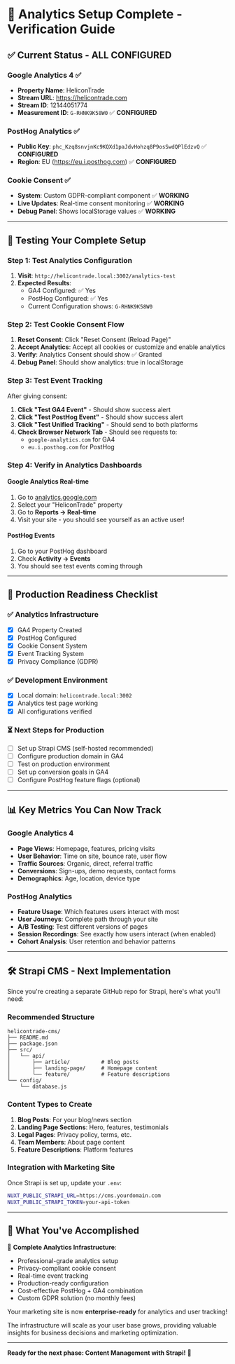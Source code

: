 # 🎉 Analytics Setup Complete - Verification Guide

## ✅ **Current Status - ALL CONFIGURED**

### **Google Analytics 4** ✅
- **Property Name**: HeliconTrade  
- **Stream URL**: https://helicontrade.com
- **Stream ID**: 12144051774
- **Measurement ID**: `G-RHNK9K58W0` ✅ **CONFIGURED**

### **PostHog Analytics** ✅  
- **Public Key**: `phc_Kzq8snvjnKc9KQXd1paJdvHohzq8P9osSwdQPlEdzvQ` ✅ **CONFIGURED**
- **Region**: EU (https://eu.i.posthog.com) ✅ **CONFIGURED**

### **Cookie Consent** ✅
- **System**: Custom GDPR-compliant component ✅ **WORKING**
- **Live Updates**: Real-time consent monitoring ✅ **WORKING**
- **Debug Panel**: Shows localStorage values ✅ **WORKING**

---

## 🧪 **Testing Your Complete Setup**

### **Step 1: Test Analytics Configuration**
1. **Visit**: `http://helicontrade.local:3002/analytics-test`
2. **Expected Results**:
   - GA4 Configured: ✅ Yes
   - PostHog Configured: ✅ Yes
   - Current Configuration shows: `G-RHNK9K58W0`

### **Step 2: Test Cookie Consent Flow**
1. **Reset Consent**: Click "Reset Consent (Reload Page)"
2. **Accept Analytics**: Accept all cookies or customize and enable analytics
3. **Verify**: Analytics Consent should show ✅ Granted
4. **Debug Panel**: Should show analytics: true in localStorage

### **Step 3: Test Event Tracking**
After giving consent:
1. **Click "Test GA4 Event"** - Should show success alert
2. **Click "Test PostHog Event"** - Should show success alert  
3. **Click "Test Unified Tracking"** - Should send to both platforms
4. **Check Browser Network Tab** - Should see requests to:
   - `google-analytics.com` for GA4
   - `eu.i.posthog.com` for PostHog

### **Step 4: Verify in Analytics Dashboards**

#### **Google Analytics Real-time**
1. Go to [analytics.google.com](https://analytics.google.com)
2. Select your "HeliconTrade" property  
3. Go to **Reports → Real-time**
4. Visit your site - you should see yourself as an active user!

#### **PostHog Events**
1. Go to your PostHog dashboard
2. Check **Activity → Events** 
3. You should see test events coming through

---

## 🚀 **Production Readiness Checklist**

### **✅ Analytics Infrastructure**
- [x] GA4 Property Created
- [x] PostHog Configured  
- [x] Cookie Consent System
- [x] Event Tracking System
- [x] Privacy Compliance (GDPR)

### **✅ Development Environment**
- [x] Local domain: `helicontrade.local:3002`
- [x] Analytics test page working
- [x] All configurations verified

### **⏳ Next Steps for Production**
- [ ] Set up Strapi CMS (self-hosted recommended)
- [ ] Configure production domain in GA4
- [ ] Test on production environment
- [ ] Set up conversion goals in GA4
- [ ] Configure PostHog feature flags (optional)

---

## 📊 **Key Metrics You Can Now Track**

### **Google Analytics 4**
- **Page Views**: Homepage, features, pricing visits
- **User Behavior**: Time on site, bounce rate, user flow
- **Traffic Sources**: Organic, direct, referral traffic
- **Conversions**: Sign-ups, demo requests, contact forms
- **Demographics**: Age, location, device type

### **PostHog Analytics**  
- **Feature Usage**: Which features users interact with most
- **User Journeys**: Complete path through your site
- **A/B Testing**: Test different versions of pages
- **Session Recordings**: See exactly how users interact (when enabled)
- **Cohort Analysis**: User retention and behavior patterns

---

## 🛠️ **Strapi CMS - Next Implementation**

Since you're creating a separate GitHub repo for Strapi, here's what you'll need:

### **Recommended Structure**
```
helicontrade-cms/
├── README.md
├── package.json
├── src/
│   └── api/
│       ├── article/          # Blog posts
│       ├── landing-page/     # Homepage content  
│       └── feature/          # Feature descriptions
└── config/
    └── database.js
```

### **Content Types to Create**
1. **Blog Posts**: For your blog/news section
2. **Landing Page Sections**: Hero, features, testimonials
3. **Legal Pages**: Privacy policy, terms, etc.
4. **Team Members**: About page content
5. **Feature Descriptions**: Platform features

### **Integration with Marketing Site**
Once Strapi is set up, update your `.env`:
```bash
NUXT_PUBLIC_STRAPI_URL=https://cms.yourdomain.com
NUXT_PUBLIC_STRAPI_TOKEN=your-api-token
```

---

## 🎯 **What You've Accomplished**

🎉 **Complete Analytics Infrastructure**:
- Professional-grade analytics setup
- Privacy-compliant cookie consent  
- Real-time event tracking
- Production-ready configuration
- Cost-effective PostHog + GA4 combination
- Custom GDPR solution (no monthly fees)

Your marketing site is now **enterprise-ready** for analytics and user tracking! 

The infrastructure will scale as your user base grows, providing valuable insights for business decisions and marketing optimization.

---

**Ready for the next phase: Content Management with Strapi!** 🚀
